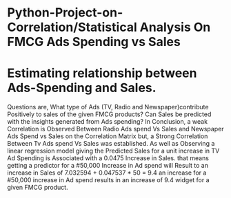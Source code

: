 # Python-Project-on-Correlation/Statistical Analysis On FMCG Ads Spending vs Sales
# Estimating relationship between Ads-Spending and Sales. 
Questions are, What type of Ads (TV, Radio and Newspaper)contribute Positively to sales of the given FMCG products?
Can Sales be predicted with the insights generated from Ads spending?
In Conclusion, a weak Correlation is Observed  Between Radio Ads spend Vs Sales and Newspaper Ads Spend vs Sales on the Correlation Matrix
but, a Strong Correlation Between Tv Ads spend Vs Sales was established.
As well as Observing a linear regression model giving the Predicted Sales for a unit increase in TV Ad Spending is Associated with a 0.0475 Increase in Sales.
that means getting a predictor for a  #50,000 Increase in Ad spend will Result to an increase in Sales of 7.032594 + 0.047537 * 50 
= 9.4 
an increase for a #50,000 increase in Ad spend results in an increase of 9.4 widget for a given FMCG product.
